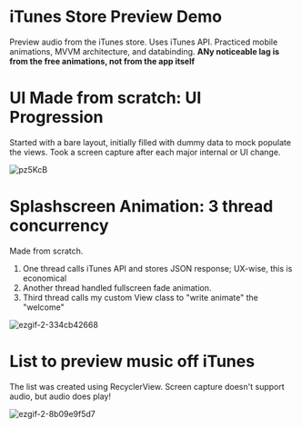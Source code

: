 # iTunes Store Preview Demo
Preview audio from the iTunes store. Uses iTunes API.
Practiced mobile animations, MVVM architecture, and databinding.
**ANy noticeable lag is from the free animations, not from the app itself**


# UI Made from scratch: UI Progression
Started with a bare layout, initially filled with dummy data to mock populate the views.
Took a screen capture after each major internal or UI change. 

![pz5KcB](https://i.makeagif.com/media/10-16-2017/pz5KcB.gif)

# Splashscreen Animation: 3 thread concurrency
Made from scratch. 
1. One thread calls iTunes API and stores JSON response; UX-wise, this is economical 
2. Another thread handled fullscreen fade animation.
3. Third thread calls my custom View class to "write animate" the "welcome"

![ezgif-2-334cb42668](https://user-images.githubusercontent.com/14288932/31610042-91ce4868-b244-11e7-9b43-15dcd692fc98.gif)

# List to preview music off iTunes
The list was created using RecyclerView. Screen capture doesn't support audio,
but audio does play!

![ezgif-2-8b09e9f5d7](https://user-images.githubusercontent.com/14288932/31610201-33346b10-b245-11e7-91eb-30dd9ef67fb6.gif)
